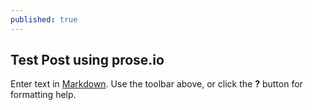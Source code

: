 ```yaml
---
published: true
---
```



## Test Post using prose.io

Enter text in [Markdown](http://daringfireball.net/projects/markdown/). Use the toolbar above, or click the **?** button for formatting help.
